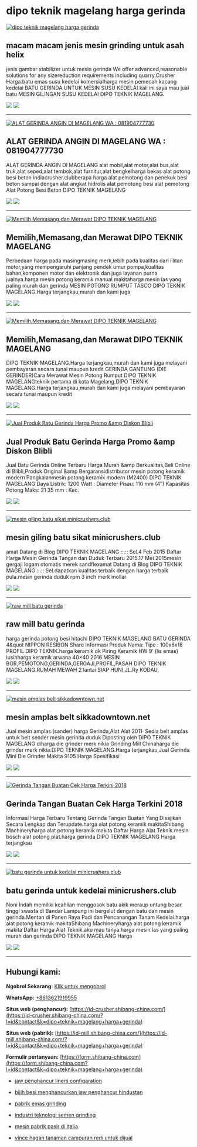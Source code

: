 # dipo teknik magelang harga gerinda

<a href="https://swt.shibang-china.com/?l=id&img&k=dipo+teknik+magelang+harga+gerinda" target="_blank">![dipo teknik magelang harga gerinda](http://static.shibang-china.com/all-800x300/469.jpg)</a>

## macam macam jenis mesin grinding untuk asah helix
jenis gambar stabilizer untuk mesin gerinda We offer advanced,reasonable solutions for any sizereduction requirements including quarry,Crusher Harga.batu emas susu kedelai komersialharga mesin pemecah kacang kedelai BATU GERINDA UNTUK MESIN SUSU KEDELAI kali ini saya mau jual batu MESIN GILINGAN SUSU KEDELAI DIPO TEKNIK MAGELANG.


<a href="https://whatsapp.shibangsoft.com/WhatsApp.php" target="_blank" title="WhatsApp">![](http://static.shibang-china.com/icon/whatsapp.png)</a> <a href="https://swt.shibang-china.com/?l=id&icon&k=dipo+teknik+magelang+harga+gerinda" target="_blank">![](http://static.shibang-china.com/icon/chat-id.png)</a>

---

<a href="https://swt.shibang-china.com/?l=id&img&k=dipo+teknik+magelang+harga+gerinda" target="_blank">![ALAT GERINDA ANGIN DI MAGELANG WA : 081904777730](http://static.shibang-china.com/all-800x300/881.jpg)</a>

## ALAT GERINDA ANGIN DI MAGELANG WA : 081904777730
ALAT GERINDA ANGIN DI MAGELANG alat mobil,alat motor,alat bus,alat truk,alat seped,alat tembok,alat furnitur,alat bengkelharga bekas alat potong besi beton indiacrusher.clubberapa harga alat pemotong dan penekuk besi beton sampai dengan alat angkat hidrolis alat pemotong besi alat pemotong Alat Potong Besi Beton DIPO TEKNIK MAGELANG


<a href="https://whatsapp.shibangsoft.com/WhatsApp.php" target="_blank" title="WhatsApp">![](http://static.shibang-china.com/icon/whatsapp.png)</a> <a href="https://swt.shibang-china.com/?l=id&icon&k=dipo+teknik+magelang+harga+gerinda" target="_blank">![](http://static.shibang-china.com/icon/chat-id.png)</a>

---

<a href="https://swt.shibang-china.com/?l=id&img&k=dipo+teknik+magelang+harga+gerinda" target="_blank">![Memilih,Memasang,dan Merawat DIPO TEKNIK MAGELANG](http://static.shibang-china.com/all-800x300/257.jpg)</a>

## Memilih,Memasang,dan Merawat DIPO TEKNIK MAGELANG
Perbedaan harga pada masingmasing merk,lebih pada kualitas dari lilitan motor,yang mempengaruhi panjang pendek umur pompa,kualitas bahan,komponen motor dan elektronik dan juga layanan purna jualnya.harga mesin potong keramik manual makitaharga mesin las yang paling murah dan gerinda MESIN POTONG RUMPUT TASCO DIPO TEKNIK MAGELANG.Harga terjangkau,murah dan kami juga


<a href="https://whatsapp.shibangsoft.com/WhatsApp.php" target="_blank" title="WhatsApp">![](http://static.shibang-china.com/icon/whatsapp.png)</a> <a href="https://swt.shibang-china.com/?l=id&icon&k=dipo+teknik+magelang+harga+gerinda" target="_blank">![](http://static.shibang-china.com/icon/chat-id.png)</a>

---

<a href="https://swt.shibang-china.com/?l=id&img&k=dipo+teknik+magelang+harga+gerinda" target="_blank">![Memilih,Memasang,dan Merawat DIPO TEKNIK MAGELANG](http://static.shibang-china.com/all-800x300/401.jpg)</a>

## Memilih,Memasang,dan Merawat DIPO TEKNIK MAGELANG
DIPO TEKNIK MAGELANG.Harga terjangkau,murah dan kami juga melayani pembayaran secara tunai maupun kredit GERINDA GANTUNG (DIE GERINDER)Cara Merawat Mesin Potong Rumput DIPO TEKNIK MAGELANGteknik pertama di kota Magelang.DIPO TEKNIK MAGELANG.Harga terjangkau,murah dan kami juga melayani pembayaran secara tunai maupun kredit


<a href="https://whatsapp.shibangsoft.com/WhatsApp.php" target="_blank" title="WhatsApp">![](http://static.shibang-china.com/icon/whatsapp.png)</a> <a href="https://swt.shibang-china.com/?l=id&icon&k=dipo+teknik+magelang+harga+gerinda" target="_blank">![](http://static.shibang-china.com/icon/chat-id.png)</a>

---

<a href="https://swt.shibang-china.com/?l=id&img&k=dipo+teknik+magelang+harga+gerinda" target="_blank">![Jual Produk Batu Gerinda Harga Promo &amp Diskon Blibli](http://static.shibang-china.com/all-800x300/1408.jpg)</a>

## Jual Produk Batu Gerinda Harga Promo &amp Diskon Blibli
Jual Batu Gerinda Online Terbaru Harga Murah &amp Berkualitas,Beli Online di Blibli,Produk Original &amp Bergaransidistributor mesin potong keramik modern Pangkalanmesin potong keramik modern (M2400) DIPO TEKNIK MAGELANG Daya Listrik: 1200 Watt : Diameter Pisau: 110 mm (4″) Kapasitas Potong Maks: 21 35 mm : Kec.


<a href="https://whatsapp.shibangsoft.com/WhatsApp.php" target="_blank" title="WhatsApp">![](http://static.shibang-china.com/icon/whatsapp.png)</a> <a href="https://swt.shibang-china.com/?l=id&icon&k=dipo+teknik+magelang+harga+gerinda" target="_blank">![](http://static.shibang-china.com/icon/chat-id.png)</a>

---

<a href="https://swt.shibang-china.com/?l=id&img&k=dipo+teknik+magelang+harga+gerinda" target="_blank">![mesin giling batu sikat minicrushers.club](http://static.shibang-china.com/all-800x300/345.jpg)</a>

## mesin giling batu sikat minicrushers.club
amat Datang di Blog DIPO TEKNIK MAGELANG ::.:: Sel.4 Feb 2015 Daftar Harga Mesin Gerinda Tangan dan Duduk Terbaru 2015.17 Mei 2015mesin gergaji logam otomatis merek sandflexamat Datang di Blog DIPO TEKNIK MAGELANG ::.:: Sel.dapatkan kualitas terbaik dengan harga terbaik pula.mesin gerinda duduk rpm 3 inch merk mollar


<a href="https://whatsapp.shibangsoft.com/WhatsApp.php" target="_blank" title="WhatsApp">![](http://static.shibang-china.com/icon/whatsapp.png)</a> <a href="https://swt.shibang-china.com/?l=id&icon&k=dipo+teknik+magelang+harga+gerinda" target="_blank">![](http://static.shibang-china.com/icon/chat-id.png)</a>

---

<a href="https://swt.shibang-china.com/?l=id&img&k=dipo+teknik+magelang+harga+gerinda" target="_blank">![raw mill batu gerinda](http://static.shibang-china.com/all-800x300/395.jpg)</a>

## raw mill batu gerinda
harga gerinda potong besi hitachi DIPO TEKNIK MAGELANG BATU GERINDA 4&quot NIPPON RESIBON Share Informasi Produk Nama: Tipe : 100x6x16 PROFIL DIPO TEKNIK.harga keramik ok Piring Keramik HW 9′ (lis emas) lusinharga keramik arwana 40×40 2016 MESIN BOR,PEMOTONG,GERINDA,GERGAJI,PROFIL,PASAH DIPO TEKNIK MAGELANG.RUMAH MEWAH 2 lantai SIAP HUNI,JL.Ry KODAU,


<a href="https://whatsapp.shibangsoft.com/WhatsApp.php" target="_blank" title="WhatsApp">![](http://static.shibang-china.com/icon/whatsapp.png)</a> <a href="https://swt.shibang-china.com/?l=id&icon&k=dipo+teknik+magelang+harga+gerinda" target="_blank">![](http://static.shibang-china.com/icon/chat-id.png)</a>

---

<a href="https://swt.shibang-china.com/?l=id&img&k=dipo+teknik+magelang+harga+gerinda" target="_blank">![mesin amplas belt sikkadowntown.net](http://static.shibang-china.com/all-800x300/766.jpg)</a>

## mesin amplas belt sikkadowntown.net
Jual mesin amplas (sander) harga Gerinda,Alat Alat 2011· Sedia belt amplas untuk belt sender mesin gerinda duduk Diposting oleh DIPO TEKNIK MAGELANG diharga die grinder merk nikia Grinding Mill Chinaharga die grinder merk nikia.DIPO TEKNIK MAGELANG.Harga terjangkau,Jual Gerinda Mini Die Grinder Makita 9105 Harga Spesifikasi


<a href="https://whatsapp.shibangsoft.com/WhatsApp.php" target="_blank" title="WhatsApp">![](http://static.shibang-china.com/icon/whatsapp.png)</a> <a href="https://swt.shibang-china.com/?l=id&icon&k=dipo+teknik+magelang+harga+gerinda" target="_blank">![](http://static.shibang-china.com/icon/chat-id.png)</a>

---

<a href="https://swt.shibang-china.com/?l=id&img&k=dipo+teknik+magelang+harga+gerinda" target="_blank">![Gerinda Tangan Buatan Cek Harga Terkini 2018](http://static.shibang-china.com/all-800x300/1131.jpg)</a>

## Gerinda Tangan Buatan Cek Harga Terkini 2018
Informasi Harga Terbaru Tentang Gerinda Tangan Buatan Yang Disajikan Secara Lengkap dan Terupdate.harga alat potong keramik makitaShibang Machineryharga alat potong keramik makita Daftar Harga Alat Teknik.mesin bosch alat potong plat.harga gerinda DIPO TEKNIK MAGELANG Harga terjangkau


<a href="https://whatsapp.shibangsoft.com/WhatsApp.php" target="_blank" title="WhatsApp">![](http://static.shibang-china.com/icon/whatsapp.png)</a> <a href="https://swt.shibang-china.com/?l=id&icon&k=dipo+teknik+magelang+harga+gerinda" target="_blank">![](http://static.shibang-china.com/icon/chat-id.png)</a>

---

<a href="https://swt.shibang-china.com/?l=id&img&k=dipo+teknik+magelang+harga+gerinda" target="_blank">![batu gerinda untuk kedelai minicrushers.club](http://static.shibang-china.com/all-800x300/874.jpg)</a>

## batu gerinda untuk kedelai minicrushers.club
Noni Indah memiliki keahlian menggosok batu akik meraup untung besar tinggi swasta di Bandar Lampung ini bergelut dengan batu dan mesin gerinda.Mentan di Panen Raya Padi dan Pencanangan Tanam Kedelai.harga alat potong keramik makitaShibang Machineryharga alat potong keramik makita Daftar Harga Alat Teknik.aku mau tanya.harga mesin las yang paling murah dan gerinda DIPO TEKNIK MAGELANG Harga


<a href="https://whatsapp.shibangsoft.com/WhatsApp.php" target="_blank" title="WhatsApp">![](http://static.shibang-china.com/icon/whatsapp.png)</a> <a href="https://swt.shibang-china.com/?l=id&icon&k=dipo+teknik+magelang+harga+gerinda" target="_blank">![](http://static.shibang-china.com/icon/chat-id.png)</a>

---
## Hubungi kami:

**Ngobrol Sekarang:** [Klik untuk mengobrol](https://swt.shibang-china.com?l=id&contact&k=dipo+teknik+magelang+harga+gerinda)

**WhatsApp:**  [+8613621919955](https://whatsapp.shibangsoft.com/WhatsApp.php)

**Situs web (penghancur):** [https://id-crusher.shibang-china.com/](https://id-crusher.shibang-china.com/?l=id&contact&k=dipo+teknik+magelang+harga+gerinda)

**Situs web (pabrik):** [https://id-mill.shibang-china.com/](https://id-mill.shibang-china.com/?l=id&contact&k=dipo+teknik+magelang+harga+gerinda)

**Formulir pertanyaan:** [https://form.shibang-china.com](https://form.shibang-china.com?l=id&contact&k=dipo+teknik+magelang+harga+gerinda)

* [jaw penghancur liners configaration](../37/jaw%20penghancur%20liners%20configaration.md)

* [bijih besi menghancurkan jaw penghancur hindustan](../36/bijih%20besi%20menghancurkan%20jaw%20penghancur%20hindustan.md)

* [pabrik emas grinding](../40/pabrik%20emas%20grinding.md)

* [industri teknologi semen grinding](../33/industri%20teknologi%20semen%20grinding.md)

* [mesin pabrik pasir di italia](../35/mesin%20pabrik%20pasir%20di%20italia.md)

* [vince hagan tanaman campuran redi untuk dijual](../33/vince%20hagan%20tanaman%20campuran%20redi%20untuk%20dijual.md)